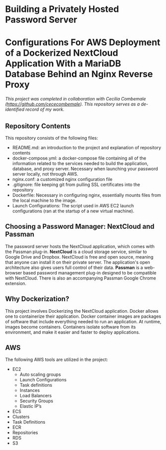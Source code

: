 # Building a Privately Hosted Password Server
# Configurations For AWS Deployment of a Dockerized NextCloud Application With a MariaDB Database Behind an Nginx Reverse Proxy

###### This project was completed in collaboration with Cecilia Combemale (https://github.com/cececombemale). This repository serves as a de-identified record of my work.

## Repository Contents
This repository consists of the following files:

- README.md: an introduction to the project and explanation of repository contents
- docker-compose.yml: a docker-compose file containing all of the information related to the services needed to build the application, database, and proxy server. Necessary when launching your password server locally, not through AWS.
- nginx.conf: a customized nginx configuration file
- .gitignore: file keeping git from pulling SSL certificates into the repository
- Dockerfile: Necessary in configuring nginx, essentially mounts files from the local machine to the image.
- Launch Configurations: The script used in AWS EC2 launch configurations (ran at the startup of a new virtual machine).

## Choosing a Password Manager: NextCloud and Passman
The password server hosts the NextCloud application, which comes with the Passman plug-in. 
**NextCloud** is a cloud storage service, similar to Google Drive and Dropbox. NextCloud is free and open source, meaning that anyone can install it on their private server. The application's open architecture also gives users full control of their data. 
**Passman** is a web-browser based password management plug-in designed to be compatible with NextCloud. There is also an accompanying Passman Google Chrome extension.

## Why Dockerization?
This project involves Dockerizing the NextCloud application. Docker allows one to containerize their application. Docker container images are packages of software that include everything needed to run an application. At runtime, images become containers. Containers isolate software from its environment, and make it easier and faster to deploy applications.

## AWS

The following AWS tools are utilized in the project:
- EC2
  - Auto scaling groups
  - Launch Configurations
  - Task definitions
  - Instances
  - Load Balancers
  - Security Groups
  - Elastic IP’s
 - ECS
  - Clusters
  - Task Definitions
 - ECR
  - Repositories
- RDS
- S3

